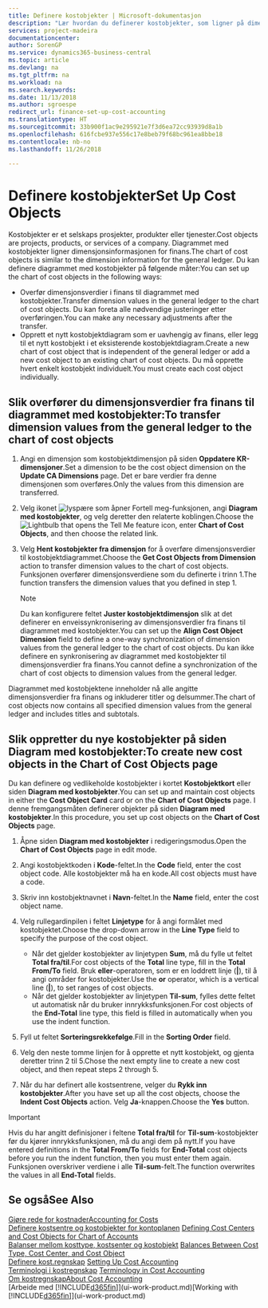 ```yaml
---
title: Definere kostobjekter | Microsoft-dokumentasjon
description: "Lær hvordan du definerer kostobjekter, som ligner på dimensjonene i Finans."
services: project-madeira
documentationcenter: 
author: SorenGP
ms.service: dynamics365-business-central
ms.topic: article
ms.devlang: na
ms.tgt_pltfrm: na
ms.workload: na
ms.search.keywords: 
ms.date: 11/13/2018
ms.author: sgroespe
redirect_url: finance-set-up-cost-accounting
ms.translationtype: HT
ms.sourcegitcommit: 33b900f1ac9e295921e7f3d6ea72cc93939d8a1b
ms.openlocfilehash: 616fcbe937e556c17e8beb79f68bc961ea8bbe18
ms.contentlocale: nb-no
ms.lasthandoff: 11/26/2018

---
```

# <a name="set-up-cost-objects"></a><span data-ttu-id="3ada2-103">Definere kostobjekter</span><span class="sxs-lookup"><span data-stu-id="3ada2-103">Set Up Cost Objects</span></span>
<span data-ttu-id="3ada2-104">Kostobjekter er et selskaps prosjekter, produkter eller tjenester.</span><span class="sxs-lookup"><span data-stu-id="3ada2-104">Cost objects are projects, products, or services of a company.</span></span> <span data-ttu-id="3ada2-105">Diagrammet med kostobjekter ligner dimensjonsinformasjonen for finans.</span><span class="sxs-lookup"><span data-stu-id="3ada2-105">The chart of cost objects is similar to the dimension information for the general ledger.</span></span> <span data-ttu-id="3ada2-106">Du kan definere diagrammet med kostobjekter på følgende måter:</span><span class="sxs-lookup"><span data-stu-id="3ada2-106">You can set up the chart of cost objects in the following ways:</span></span>  

* <span data-ttu-id="3ada2-107">Overfør dimensjonsverdier i finans til diagrammet med kostobjekter.</span><span class="sxs-lookup"><span data-stu-id="3ada2-107">Transfer dimension values in the general ledger to the chart of cost objects.</span></span> <span data-ttu-id="3ada2-108">Du kan foreta alle nødvendige justeringer etter overføringen.</span><span class="sxs-lookup"><span data-stu-id="3ada2-108">You can make any necessary adjustments after the transfer.</span></span>  
* <span data-ttu-id="3ada2-109">Opprett et nytt kostobjektdiagram som er uavhengig av finans, eller legg til et nytt kostobjekt i et eksisterende kostobjektdiagram.</span><span class="sxs-lookup"><span data-stu-id="3ada2-109">Create a new chart of cost object that is independent of the general ledger or add a new cost object to an existing chart of cost objects.</span></span> <span data-ttu-id="3ada2-110">Du må opprette hvert enkelt kostobjekt individuelt.</span><span class="sxs-lookup"><span data-stu-id="3ada2-110">You must create each cost object individually.</span></span>  

## <a name="to-transfer-dimension-values-from-the-general-ledger-to-the-chart-of-cost-objects"></a><span data-ttu-id="3ada2-111">Slik overfører du dimensjonsverdier fra finans til diagrammet med kostobjekter:</span><span class="sxs-lookup"><span data-stu-id="3ada2-111">To transfer dimension values from the general ledger to the chart of cost objects</span></span>  
1.  <span data-ttu-id="3ada2-112">Angi en dimensjon som kostobjektdimensjon på siden **Oppdatere KR-dimensjoner**.</span><span class="sxs-lookup"><span data-stu-id="3ada2-112">Set a dimension to be the cost object dimension on the **Update CA Dimensions** page.</span></span> <span data-ttu-id="3ada2-113">Det er bare verdier fra denne dimensjonen som overføres.</span><span class="sxs-lookup"><span data-stu-id="3ada2-113">Only the values from this dimension are transferred.</span></span>  
2.  <span data-ttu-id="3ada2-114">Velg ikonet ![lyspære som åpner Fortell meg-funksjonen](media/ui-search/search_small.png "Fortell hva du vil gjøre"), angi **Diagram med kostobjekter**, og velg deretter den relaterte koblingen.</span><span class="sxs-lookup"><span data-stu-id="3ada2-114">Choose the ![Lightbulb that opens the Tell Me feature](media/ui-search/search_small.png "Tell me what you want to do") icon, enter **Chart of Cost Objects**, and then choose the related link.</span></span>  
3.  <span data-ttu-id="3ada2-115">Velg **Hent kostobjekter fra dimensjon** for å overføre dimensjonsverdier til kostobjektdiagrammet.</span><span class="sxs-lookup"><span data-stu-id="3ada2-115">Choose the **Get Cost Objects from Dimension** action to transfer dimension values to the chart of cost objects.</span></span> <span data-ttu-id="3ada2-116">Funksjonen overfører dimensjonsverdiene som du definerte i trinn 1.</span><span class="sxs-lookup"><span data-stu-id="3ada2-116">The function transfers the dimension values that you defined in step 1.</span></span>  

    > [!NOTE]  
    >  <span data-ttu-id="3ada2-117">Du kan konfigurere feltet **Juster kostobjektdimensjon** slik at det definerer en enveissynkronisering av dimensjonsverdier fra finans til diagrammet med kostobjekter.</span><span class="sxs-lookup"><span data-stu-id="3ada2-117">You can set up the **Align Cost Object Dimension**  field to define a one-way synchronization of dimension values from the general ledger to the chart of cost objects.</span></span> <span data-ttu-id="3ada2-118">Du kan ikke definere en synkronisering av diagrammet med kostobjekter til dimensjonsverdier fra finans.</span><span class="sxs-lookup"><span data-stu-id="3ada2-118">You cannot define a synchronization of the chart of cost objects to dimension values from the general ledger.</span></span>  

<span data-ttu-id="3ada2-119">Diagrammet med kostobjektene inneholder nå alle angitte dimensjonsverdier fra finans og inkluderer titler og delsummer.</span><span class="sxs-lookup"><span data-stu-id="3ada2-119">The chart of cost objects now contains all specified dimension values from the general ledger and includes titles and subtotals.</span></span>  

## <a name="to-create-new-cost-objects-in-the-chart-of-cost-objects-page"></a><span data-ttu-id="3ada2-120">Slik oppretter du nye kostobjekter på siden Diagram med kostobjekter:</span><span class="sxs-lookup"><span data-stu-id="3ada2-120">To create new cost objects in the Chart of Cost Objects page</span></span>  
<span data-ttu-id="3ada2-121">Du kan definere og vedlikeholde kostobjekter i kortet **Kostobjektkort** eller siden **Diagram med kostobjekter**.</span><span class="sxs-lookup"><span data-stu-id="3ada2-121">You can set up and maintain cost objects in either the **Cost Object Card** card or on the **Chart of Cost Objects** page.</span></span> <span data-ttu-id="3ada2-122">I denne fremgangsmåten definerer objekter på siden **Diagram med kostobjekter**.</span><span class="sxs-lookup"><span data-stu-id="3ada2-122">In this procedure, you set up cost objects on the **Chart of Cost Objects** page.</span></span>  

1.  <span data-ttu-id="3ada2-123">Åpne siden **Diagram med kostobjekter** i redigeringsmodus.</span><span class="sxs-lookup"><span data-stu-id="3ada2-123">Open the **Chart of Cost Objects** page in edit mode.</span></span>  
2.  <span data-ttu-id="3ada2-124">Angi kostobjektkoden i **Kode**-feltet.</span><span class="sxs-lookup"><span data-stu-id="3ada2-124">In the **Code** field, enter the cost object code.</span></span> <span data-ttu-id="3ada2-125">Alle kostobjekter må ha en kode.</span><span class="sxs-lookup"><span data-stu-id="3ada2-125">All cost objects must have a code.</span></span>  
3.  <span data-ttu-id="3ada2-126">Skriv inn kostobjektnavnet i **Navn**-feltet.</span><span class="sxs-lookup"><span data-stu-id="3ada2-126">In the **Name** field, enter the cost object name.</span></span>  
4.  <span data-ttu-id="3ada2-127">Velg rullegardinpilen i feltet **Linjetype** for å angi formålet med kostobjektet.</span><span class="sxs-lookup"><span data-stu-id="3ada2-127">Choose the drop-down arrow in the **Line Type** field to specify the purpose of the cost object.</span></span>  

    * <span data-ttu-id="3ada2-128">Når det gjelder kostobjekter av linjetypen **Sum**, må du fylle ut feltet **Total fra/til**.</span><span class="sxs-lookup"><span data-stu-id="3ada2-128">For cost objects of the **Total** line type, fill in the **Total From/To** field.</span></span> <span data-ttu-id="3ada2-129">Bruk **eller**-operatoren, som er en loddrett linje (**&#124;**), til å angi områder for kostobjekter.</span><span class="sxs-lookup"><span data-stu-id="3ada2-129">Use the **or** operator, which is a vertical line (**&#124;**), to set ranges of cost objects.</span></span>  
    * <span data-ttu-id="3ada2-130">Når det gjelder kostobjekter av linjetypen **Til-sum**, fylles dette feltet ut automatisk når du bruker innrykksfunksjonen.</span><span class="sxs-lookup"><span data-stu-id="3ada2-130">For cost objects of the **End-Total** line type, this field is filled in automatically when you use  the indent function.</span></span>  
5.  <span data-ttu-id="3ada2-131">Fyll ut feltet **Sorteringsrekkefølge**.</span><span class="sxs-lookup"><span data-stu-id="3ada2-131">Fill in the **Sorting Order** field.</span></span>  
6.  <span data-ttu-id="3ada2-132">Velg den neste tomme linjen for å opprette et nytt kostobjekt, og gjenta deretter trinn 2 til 5.</span><span class="sxs-lookup"><span data-stu-id="3ada2-132">Chose the next empty line to create a new cost object, and then repeat steps 2 through 5.</span></span>  
7.  <span data-ttu-id="3ada2-133">Når du har definert alle kostsentrene, velger du **Rykk inn kostobjekter**.</span><span class="sxs-lookup"><span data-stu-id="3ada2-133">After you have set up all the cost objects, choose the **Indent Cost Objects** action.</span></span> <span data-ttu-id="3ada2-134">Velg **Ja**-knappen.</span><span class="sxs-lookup"><span data-stu-id="3ada2-134">Choose the **Yes** button.</span></span>  

> [!IMPORTANT]  
>  <span data-ttu-id="3ada2-135">Hvis du har angitt definisjoner i feltene **Total fra/til** for **Til-sum**-kostobjekter før du kjører innrykksfunksjonen, må du angi dem på nytt.</span><span class="sxs-lookup"><span data-stu-id="3ada2-135">If you have entered definitions in the **Total From/To** fields for **End-Total** cost objects before you run the indent function, then you must enter them again.</span></span> <span data-ttu-id="3ada2-136">Funksjonen overskriver verdiene i alle **Til-sum**-felt.</span><span class="sxs-lookup"><span data-stu-id="3ada2-136">The function overwrites the values in all **End-Total** fields.</span></span>  

## <a name="see-also"></a><span data-ttu-id="3ada2-137">Se også</span><span class="sxs-lookup"><span data-stu-id="3ada2-137">See Also</span></span>  
[<span data-ttu-id="3ada2-138">Gjøre rede for kostnader</span><span class="sxs-lookup"><span data-stu-id="3ada2-138">Accounting for Costs</span></span>](finance-manage-cost-accounting.md)  
<span data-ttu-id="3ada2-139">[Definere kostsentre og kostobjekter for kontoplanen](finance-defining-cost-centers-and-cost-objects-for-chart-of-accounts.md) </span><span class="sxs-lookup"><span data-stu-id="3ada2-139">[Defining Cost Centers and Cost Objects for Chart of Accounts](finance-defining-cost-centers-and-cost-objects-for-chart-of-accounts.md) </span></span>  
<span data-ttu-id="3ada2-140">[Balanser mellom kosttype, kostsenter og kostobjekt](finance-balances-between-cost-type-cost-center-and-cost-object.md) </span><span class="sxs-lookup"><span data-stu-id="3ada2-140">[Balances Between Cost Type, Cost Center, and Cost Object](finance-balances-between-cost-type-cost-center-and-cost-object.md) </span></span>  
<span data-ttu-id="3ada2-141">[Definere kost.regnskap](finance-set-up-cost-accounting.md) </span><span class="sxs-lookup"><span data-stu-id="3ada2-141">[Setting Up Cost Accounting](finance-set-up-cost-accounting.md) </span></span>  
<span data-ttu-id="3ada2-142">[Terminologi i kostregnskap](finance-terminology-in-cost-accounting.md) </span><span class="sxs-lookup"><span data-stu-id="3ada2-142">[Terminology in Cost Accounting](finance-terminology-in-cost-accounting.md) </span></span>  
[<span data-ttu-id="3ada2-143">Om kostregnskap</span><span class="sxs-lookup"><span data-stu-id="3ada2-143">About Cost Accounting</span></span>](finance-about-cost-accounting.md)  
<span data-ttu-id="3ada2-144">[Arbeide med [!INCLUDE[d365fin](includes/d365fin_md.md)]](ui-work-product.md)</span><span class="sxs-lookup"><span data-stu-id="3ada2-144">[Working with [!INCLUDE[d365fin](includes/d365fin_md.md)]](ui-work-product.md)</span></span>

